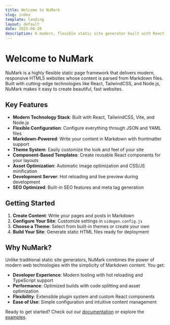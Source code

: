 ```yaml
---
title: Welcome to NuMark
slug: index
template: landing
layout: default
date: 2025-08-20
description: A modern, flexible static site generator built with React and TailwindCSS
---
```


# Welcome to NuMark

NuMark is a highly flexible static page framework that delivers modern, responsive HTML5 websites whose content is parsed from Markdown files. Built with cutting-edge technologies like React, TailwindCSS, and Node.js, NuMark makes it easy to create beautiful, fast websites.

## Key Features

- **Modern Technology Stack**: Built with React, TailwindCSS, Vite, and Node.js
- **Flexible Configuration**: Configure everything through JSON and YAML files
- **Markdown-Powered**: Write your content in Markdown with frontmatter support
- **Theme System**: Easily customize the look and feel of your site
- **Component-Based Templates**: Create reusable React components for your layouts
- **Asset Optimization**: Automatic image optimization and CSS/JS minification
- **Development Server**: Hot reloading and live preview during development
- **SEO Optimized**: Built-in SEO features and meta tag generation

## Getting Started

1. **Create Content**: Write your pages and posts in Markdown
2. **Configure Your Site**: Customize settings in `sidegen.config.js`
3. **Choose a Theme**: Select from built-in themes or create your own
4. **Build Your Site**: Generate static HTML files ready for deployment

## Why NuMark?

Unlike traditional static site generators, NuMark combines the power of modern web technologies with the simplicity of Markdown content. You get:

- **Developer Experience**: Modern tooling with hot reloading and TypeScript support
- **Performance**: Optimized builds with code splitting and asset optimization
- **Flexibility**: Extensible plugin system and custom React components
- **Ease of Use**: Simple configuration and intuitive content management

Ready to get started? Check out our [documentation](/docs) or explore the [examples](/examples).
